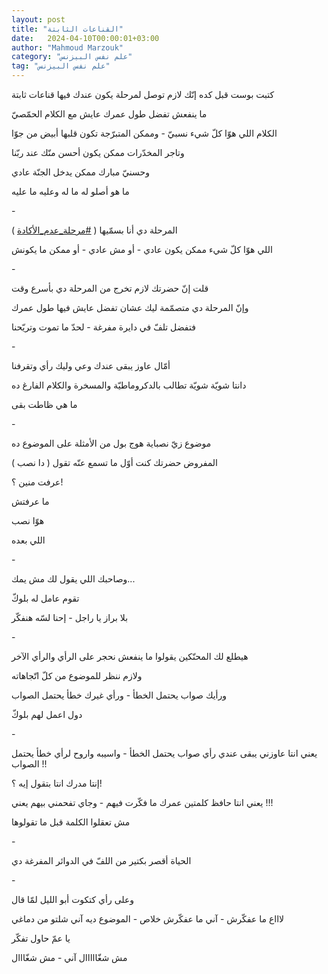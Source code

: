 ```yaml
---
layout: post
title: "القناعات الثابتة"
date:   2024-04-10T00:00:01+03:00
author: "Mahmoud Marzouk"
category: "علم نفس البيزنس"
tag: "علم نفس البيزنس"
---
```



كتبت بوست قبل كده إنّك لازم توصل لمرحلة يكون عندك فيها
قناعات ثابتة

ما ينفعش تفضل طول عمرك عايش مع الكلام الحمّصيّ

الكلام اللي هوّا كلّ شيء نسبيّ - وممكن المتبرّجة تكون قلبها
أبيض من جوّا

وتاجر المخدّرات ممكن يكون أحسن منّك عند ربّنا

وحسنيّ مبارك ممكن يدخل الجنّة عادي

ما هو أصلو له ما له وعليه ما عليه

\-

المرحلة دي أنا بسمّيها (
[<u>\#مرحلة\_عدم\_الأكادة</u>](https://www.facebook.com/hashtag/%D9%85%D8%B1%D8%AD%D9%84%D8%A9_%D8%B9%D8%AF%D9%85_%D8%A7%D9%84%D8%A3%D9%83%D8%A7%D8%AF%D8%A9?__eep__=6&__cft__%5b0%5d=AZWe-8v9syuWO2sW8pmTpMTJ73thGCxCv6NHTk0hqy7U9MS1fyNiyR_z1Y1Mp8I_Pqvm8sisZ3tkiNAtKAJmdkuhrkXf--pa2YhOQrhYdG-Fw4KdBsJF1adZhj-zRLKtm75RSxooXAC5x7q2Vp6qoj60Dbaffm2jbdchorAamTEGwN3D9T-aijUCxNaRy59SWuc&__tn__=*NK-R)
)

اللي هوّا كلّ شيء ممكن يكون عادي - أو مش عادي - أو ممكن ما
يكونش

\-

قلت إنّ حضرتك لازم تخرج من المرحلة دي بأسرع وقت

وإنّ المرحلة دي متصمّمة ليك عشان تفضل عايش فيها طول
عمرك

فتفضل تلفّ في دايرة مفرغة - لحدّ ما تموت وتريّحنا

\-

أمّال عاوز يبقى عندك وعي وليك رأي وتقرفنا

دانتا شويّة شويّة تطالب بالدكروماطيّة والمسخرة والكلام
الفارغ ده

ما هي ظاطت بقى

\-

موضوع زيّ نصباية هوج بول من الأمثلة على الموضوع ده

المفروض حضرتك كنت أوّل ما تسمع عنّه تقول ( دا نصب )

عرفت منين ؟!

ما عرفتش

هوّا نصب

اللي بعده

\-

وصاحبك اللي يقول لك مش يمك...

تقوم عامل له بلوكّ

بلا براز يا راجل - إحنا لسّه هنفكّر

\-

هيطلع لك المحنّكين يقولوا ما ينفعش نحجر على الرأي والرأي
الآخر

ولازم ننظر للموضوع من كلّ اتّجاهاته

ورأيك صواب يحتمل الخطأ - ورأي غيرك خطأ يحتمل
الصواب

دول اعمل لهم بلوكّ

\-

يعني انتا عاوزني يبقى عندي رأي صواب يحتمل الخطأ - واسيبه
واروح لرأي خطأ يحتمل الصواب !!

إنتا مدرك انتا بتقول إيه ؟!

يعني انتا حافظ كلمتين عمرك ما فكّرت فيهم - وجاي تفحمني
بيهم يعني !!!

مش تعقلوا الكلمة قبل ما تقولوها

\-

الحياة أقصر بكتير من اللفّ في الدوائر المفرغة دي

\-

وعلى رأي كتكوت أبو الليل لمّا قال

لاااع ما عفكّرش - آني ما عفكّرش خلاص - الموضوع ديه آني
شلتو من دماغي

يا عمّ حاول تفكّر

مش شغّااااال آني - مش شغّااال
